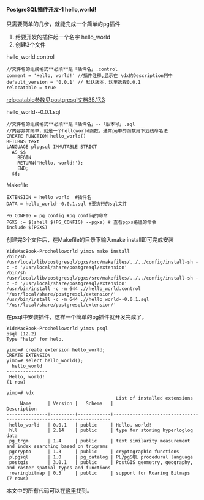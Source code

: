 #### PostgreSQL插件开发-1 hello,world!

只需要简单的几步，就能完成一个简单的pg插件

1. 给要开发的插件起一个名字
hello_world
2. 创建3个文件

hello_world.control
```
//文件名的组成格式**必须**是「插件名」.control
comment = 'Hello, world!' //插件注释,显示在 \dx的Description列中
default_version = '0.0.1' // 默认版本，这里选择0.0.1
relocatable = true
```
[relocatable参数见postgresql文档35.17.3](https://www.postgresql.org/docs/12/extend-extensions.html#EXTEND-EXTENSIONS-RELOCATION)

hello_world--0.0.1.sql
```
//文件名的组成格式**必须**是「插件名」--「版本号」.sql
//内容非常简单，就是一个helloworld函数，通常pg中的函数用下划线命名法
CREATE FUNCTION hello_world()
RETURNS text
LANGUAGE plpgsql IMMUTABLE STRICT
  AS $$
    BEGIN
    RETURN('Hello, world!');
    END;
  $$;
```
Makefile
```
EXTENSION = hello_world  #插件名
DATA = hello_world--0.0.1.sql #要执行的sql文件

PG_CONFIG = pg_config #pg_config的命令
PGXS := $(shell $(PG_CONFIG) --pgxs) # 查看pgxs路径的命令
include $(PGXS)
```

创建完3个文件后，在Makefile的目录下输入make install即可完成安装
```
YideMacBook-Pro:helloworld yimo$ make install
/bin/sh /usr/local/lib/postgresql/pgxs/src/makefiles/../../config/install-sh -c -d '/usr/local/share/postgresql/extension'
/bin/sh /usr/local/lib/postgresql/pgxs/src/makefiles/../../config/install-sh -c -d '/usr/local/share/postgresql/extension'
/usr/bin/install -c -m 644 .//hello_world.control '/usr/local/share/postgresql/extension/'
/usr/bin/install -c -m 644 .//hello_world--0.0.1.sql  '/usr/local/share/postgresql/extension/'
```


在psql中安装插件，这样一个简单的pg插件就开发完成了。
```
YideMacBook-Pro:helloworld yimo$ psql
psql (12.2)
Type "help" for help.

yimo=# create extension hello_world;
CREATE EXTENSION
yimo=# select hello_world();
  hello_world  
---------------
 Hello, world!
(1 row)

yimo=# \dx
                                        List of installed extensions
     Name      | Version |   Schema   |                             Description                             
---------------+---------+------------+---------------------------------------------------------------------
 hello_world   | 0.0.1   | public     | Hello, world!
 hll           | 2.14    | public     | type for storing hyperloglog data
 pg_trgm       | 1.4     | public     | text similarity measurement and index searching based on trigrams
 pgcrypto      | 1.3     | public     | cryptographic functions
 plpgsql       | 1.0     | pg_catalog | PL/pgSQL procedural language
 postgis       | 3.0.1   | public     | PostGIS geometry, geography, and raster spatial types and functions
 roaringbitmap | 0.5     | public     | support for Roaring Bitmaps
(7 rows)
```

本文中的所有代码可以在[这里](https://github.com/mmooyyii/pg_plugin_demo/tree/master/hello_world)找到。
